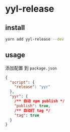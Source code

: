 # yyl-release
## install
```bash
yarn add yyl-release --dev
```
## usage
添加配置 到 `package.json`
```json
{
  "script": {
    "release": "yyr"
  },
  "yyr": {
    /** 自动 npm publish */
    "publish": true,
    /** 自动打 tag */
    "tag": true
  }
}
```
